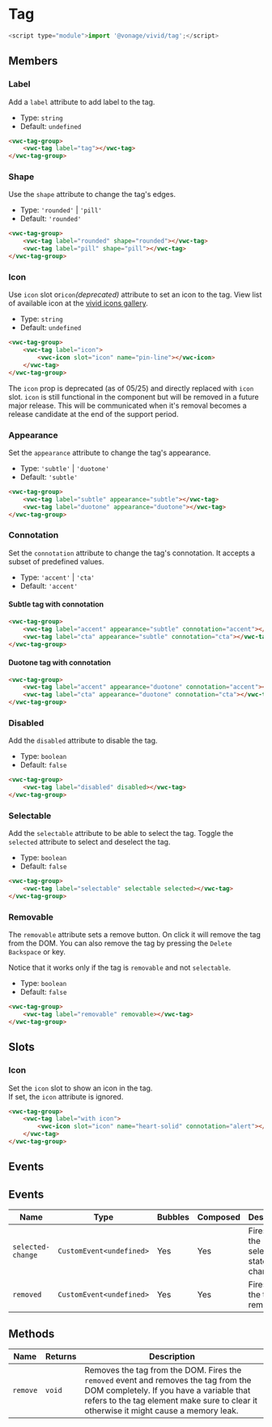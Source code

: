 # Tag

```js
<script type="module">import '@vonage/vivid/tag';</script>
```

## Members

### Label

Add a `label` attribute to add label to the tag.

- Type: `string`
- Default: `undefined`

```html preview
<vwc-tag-group>
	<vwc-tag label="tag"></vwc-tag>
</vwc-tag-group>
```

### Shape

Use the `shape` attribute to change the tag's edges.

- Type: `'rounded'` | `'pill'`
- Default: `'rounded'`

```html preview
<vwc-tag-group>
	<vwc-tag label="rounded" shape="rounded"></vwc-tag>
	<vwc-tag label="pill" shape="pill"></vwc-tag>
</vwc-tag-group>
```

### Icon

Use `icon` slot or`icon`_(deprecated)_ attribute to set an icon to the tag.
View list of available icon at the [vivid icons gallery](/icons/icons-gallery/).

- Type: `string`
- Default: `undefined`

```html preview
<vwc-tag-group>
	<vwc-tag label="icon">
		<vwc-icon slot="icon" name="pin-line"></vwc-icon>
	</vwc-tag>
</vwc-tag-group>
```

<vwc-note connotation="warning" headline="Deprecated Prop: icon">
	<vwc-icon slot="icon" name="warning-line" label="Warning:"></vwc-icon>

The `icon` prop is deprecated (as of 05/25) and directly replaced with `icon` slot. `icon` is still functional in the component but will be removed in a future major release. This will be communicated when it's removal becomes a release candidate at the end of the support period.

</vwc-note>

### Appearance

Set the `appearance` attribute to change the tag's appearance.

- Type: `'subtle'` | `'duotone'`
- Default: `'subtle'`

```html preview
<vwc-tag-group>
	<vwc-tag label="subtle" appearance="subtle"></vwc-tag>
	<vwc-tag label="duotone" appearance="duotone"></vwc-tag>
</vwc-tag-group>
```

### Connotation

Set the `connotation` attribute to change the tag's connotation.
It accepts a subset of predefined values.

- Type: `'accent'` | `'cta'`
- Default: `'accent'`

#### Subtle tag with connotation

```html preview
<vwc-tag-group>
	<vwc-tag label="accent" appearance="subtle" connotation="accent"></vwc-tag>
	<vwc-tag label="cta" appearance="subtle" connotation="cta"></vwc-tag>
</vwc-tag-group>
```

#### Duotone tag with connotation

```html preview
<vwc-tag-group>
	<vwc-tag label="accent" appearance="duotone" connotation="accent"></vwc-tag>
	<vwc-tag label="cta" appearance="duotone" connotation="cta"></vwc-tag>
</vwc-tag-group>
```

### Disabled

Add the `disabled` attribute to disable the tag.

- Type: `boolean`
- Default: `false`

```html preview
<vwc-tag-group>
	<vwc-tag label="disabled" disabled></vwc-tag>
</vwc-tag-group>
```

### Selectable

Add the `selectable` attribute to be able to select the tag.
Toggle the `selected` attribute to select and deselect the tag.

- Type: `boolean`
- Default: `false`

```html preview
<vwc-tag-group>
	<vwc-tag label="selectable" selectable selected></vwc-tag>
</vwc-tag-group>
```

### Removable

The `removable` attribute sets a remove button. On click it will remove the tag from the DOM.
You can also remove the tag by pressing the `Delete` `Backspace` or key.

Notice that it works only if the tag is `removable` and not `selectable`.

- Type: `boolean`
- Default: `false`

```html preview
<vwc-tag-group>
	<vwc-tag label="removable" removable></vwc-tag>
</vwc-tag-group>
```

## Slots

### Icon

Set the `icon` slot to show an icon in the tag.  
If set, the `icon` attribute is ignored.

```html preview
<vwc-tag-group>
	<vwc-tag label="with icon">
		<vwc-icon slot="icon" name="heart-solid" connotation="alert"></vwc-icon>
	</vwc-tag>
</vwc-tag-group>
```

## Events

## Events

<div class="table-wrapper">

| Name              | Type                     | Bubbles | Composed | Description                           |
| ----------------- | ------------------------ | ------- | -------- | ------------------------------------- |
| `selected-change` | `CustomEvent<undefined>` | Yes     | Yes      | Fires when the selected state changes |
| `removed`         | `CustomEvent<undefined>` | Yes     | Yes      | Fires when the tag is removed         |

</div>

## Methods

<div class="table-wrapper">

| Name     | Returns | Description                                                                                                                                                                                                              |
| -------- | ------- | ------------------------------------------------------------------------------------------------------------------------------------------------------------------------------------------------------------------------ |
| `remove` | `void`  | Removes the tag from the DOM. Fires the `removed` event and removes the tag from the DOM completely. If you have a variable that refers to the tag element make sure to clear it otherwise it might cause a memory leak. |

</div>
